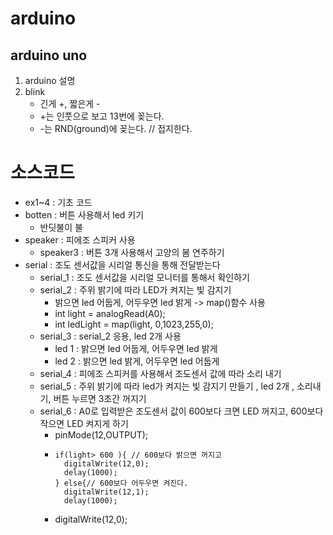 # arduino 
## arduino uno
1. arduino 설명
2. blink 
	- 긴게 +, 짧은게 - 
	- +는 인풋으로 보고 13번에 꽂는다. 
	- -는 RND(ground)에 꽂는다. // 접지한다. 
# 소스코드
- ex1~4 : 기초 코드 
- botten : 버튼 사용해서 led 키기
	- 반딧불이 불 
- speaker : 피에조 스피커 사용
	- speaker3 : 버튼 3개 사용해서 고양의 봄 연주하기 
- serial : 조도 센서값을 시리얼 통신을 통해 전달받는다
	- serial_1 : 조도 센서값을 시리얼 모니터를 통해서 확인하기
	- serial_2 : 주위 밝기에 따라 LED가 켜지는 빛 감지기 
		- 밝으면 led 어둡게, 어두우면 led 밝게 -> map()함수 사용 
		- int light = analogRead(A0);
		- int ledLight = map(light, 0,1023,255,0);
	- serial_3 : serial_2 응용, led 2개 사용
		- led 1 : 밝으면 led 어둡게, 어두우면 led 밝게
		- led 2 : 밝으면 led 밝게, 어두우면 led 어둡게
	- serial_4 : 피에조 스피커를 사용해서 조도센서 값에 따라 소리 내기 
	- serial_5 : 주위 밝기에 따라 led가 켜지는 빛 감지기 만들기 , led 2개 , 소리내기, 버튼 누르면 3초간 꺼지기 
	- serial_6 : A0로 입력받은 조도센서 값이 600보다 크면 LED 꺼지고, 600보다 작으면 LED 켜지게 하기 
		- pinMode(12,OUTPUT);
		- ```int light = analogRead(A0);
		  if(light> 600 ){ // 600보다 밝으면 꺼지고 
		    digitalWrite(12,0);
		    delay(1000);
		  } else{// 600보다 어두우면 켜진다.
		    digitalWrite(12,1);
		    delay(1000);
		    ```
		- digitalWrite(12,0);
